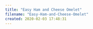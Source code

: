 ```yaml
---
title: "Easy Ham and Cheese Omelet"
filename: "Easy-Ham-and-Cheese-Omelet"
created: 2020-02-03 17:48:31
---
```

